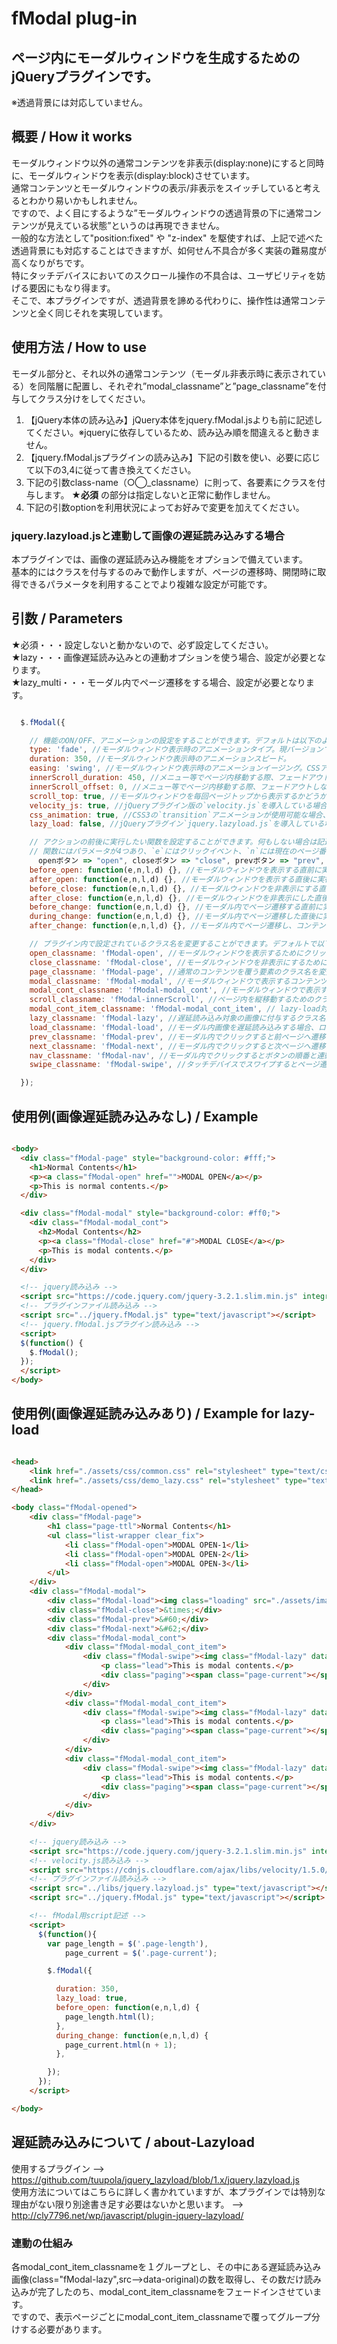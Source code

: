 # fModal plug-in
## ページ内にモーダルウィンドウを生成するためのjQueryプラグインです。
※透過背景には対応していません。

## 概要 / How it works

モーダルウィンドウ以外の通常コンテンツを非表示(display:none)にすると同時に、モーダルウィンドウを表示(display:block)させています。  
通常コンテンツとモーダルウィンドウの表示/非表示をスイッチしていると考えるとわかり易いかもしれません。  
ですので、よく目にするような”モーダルウィンドウの透過背景の下に通常コンテンツが見えている状態”というのは再現できません。  
一般的な方法として"position:fixed" や "z-index" を駆使すれば、上記で述べた透過背景にも対応することはできますが、如何せん不具合が多く実装の難易度が高くなりがちです。  
特にタッチデバイスにおいてのスクロール操作の不具合は、ユーザビリティを妨げる要因にもなり得ます。  
そこで、本プラグインですが、透過背景を諦める代わりに、操作性は通常コンテンツと全く同じそれを実現しています。

## 使用方法 / How to use

モーダル部分と、それ以外の通常コンテンツ（モーダル非表示時に表示されている）を同階層に配置し、それぞれ”modal_classname”と”page_classname”を付与してクラス分けをしてください。
1. 【jQuery本体の読み込み】jQuery本体をjquery.fModal.jsよりも前に記述してください。※jqueryに依存しているため、読み込み順を間違えると動きません。
2. 【jquery.fModal.jsプラグインの読み込み】下記の引数を使い、必要に応じて以下の3,4に従って書き換えてください。
3. 下記の引数class-name（○◯_classname）に則って、各要素にクラスを付与します。 **★必須** の部分は指定しないと正常に動作しません。
4. 下記の引数optionを利用状況によってお好みで変更を加えてください。  

### jquery.lazyload.jsと連動して画像の遅延読み込みする場合
本プラグインでは、画像の遅延読み込み機能をオプションで備えています。  
基本的にはクラスを付与するのみで動作しますが、ページの遷移時、開閉時に取得できるパラメータを利用することでより複雑な設定が可能です。

## 引数 / Parameters
★必須・・・設定しないと動かないので、必ず設定してください。  
★lazy・・・画像遅延読み込みとの連動オプションを使う場合、設定が必要となります。  
★lazy_multi・・・モーダル内でページ遷移をする場合、設定が必要となります。

```js

  $.fModal({

    // 機能のON/OFF、アニメーションの設定をすることができます。デフォルトは以下のようになっています。
    type: 'fade', //モーダルウィンドウ表示時のアニメーションタイプ。現バージョンでは`fade`のみです。
    duration: 350, //モーダルウィンドウ表示時のアニメーションスピード。
    easing: 'swing', //モーダルウィンドウ表示時のアニメーションイージング。CSSアニメーションの場合は反映されず、`ease-in-out`が適応されます。
    innerScroll_duration: 450, //メニュー等でページ内移動する際、フェードアウトしながらスクロールを発生させることができ、そのアニメーションスピードを設定できます。
    innerScroll_offset: 0, //メニュー等でページ内移動する際、フェードアウトしながらスクロールを発生させることができ、その移動距離を設定できます。
    scroll_top: true, //モーダルウィンドウを毎回ページトップから表示するかどうか。
    velocity_js: true, //jQueryプラグイン版の`velocity.js`を導入している場合、`velocity.js`アニメーションの使用の可否を設定できます。
    css_animation: true, //CSS3の`transition`アニメーションが使用可能な場合、`transition`アニメーションの使用の可否を設定できます。
    lazy_load: false, //jQueryプラグイン`jquery.lazyload.js`を導入している場合、モーダル内画像を遅延読み込みするかを設定できます。★lazy

    // アクションの前後に実行したい関数を設定することができます。何もしない場合は記述不要です。
    // 関数にはパラメータが4つあり、`e`にはクリックイベント、`n`には現在のページ番号、`l`にはページの総数、`d`には各イベント発火毎に代入される値(
      openボタン => "open", closeボタン => "close", prevボタン => "prev", nextボタン => "next")が渡されています。
    before_open: function(e,n,l,d) {}, //モーダルウィンドウを表示する直前に実行される関数です。パラメータ`e`にはクリックイベントが渡されています。
    after_open: function(e,n,l,d) {}, //モーダルウィンドウを表示する直後に実行される関数です。パラメータ`e`にはクリックイベントが渡されています。
    before_close: function(e,n,l,d) {}, //モーダルウィンドウを非表示にする直前に実行される関数です。パラメータ`e`にはクリックイベントが渡されています。
    after_close: function(e,n,l,d) {}, //モーダルウィンドウを非表示にした直後に実行される関数です。パラメータ`e`にはクリックイベントが渡されています。
    before_change: function(e,n,l,d) {}, //モーダル内でページ遷移する直前に実行される関数です。パラメータ`e`にはクリックイベントが渡されています。★lazy_multi
    during_change: function(e,n,l,d) {}, //モーダル内でページ遷移した直後に実行される関数です。パラメータ`e`にはクリックイベントが渡されています。★lazy_multi
    after_change: function(e,n,l,d) {}, //モーダル内でページ遷移し、コンテンツの表示が開始された直後に実行される関数です。パラメータ`e`にはクリックイベントが渡されています。★lazy_multi

    // プラグイン内で設定されているクラス名を変更することができます。デフォルトで以下の各クラスが設定されていますので、それぞれ対象の要素に付与してください。
    open_classname: 'fModal-open', //モーダルウィンドウを表示するためにクリックする要素のクラス名を変更できます。 ★必須
    close_classname: 'fModal-close', //モーダルウィンドウを非表示にするためにクリックする要素のクラス名を変更できます。 ★必須
    page_classname: 'fModal-page', //通常のコンテンツを覆う要素のクラス名を変更できます。モーダル表示時には非表示となります。 ★必須
    modal_classname: 'fModal-modal', //モーダルウィンドウで表示するコンテンツを覆う要素のクラス名を変更できます。 ★必須
    modal_cont_classname: 'fModal-modal_cont', //モーダルウィンドウで表示するコンテンツを覆う要素のクラス名を変更できます。
    scroll_classname: 'fModal-innerScroll', //ページ内を縦移動するためのクラス名を変更することができます。href属性を指定することで、クリックでモーダルウィンドウが閉じ、href属性で指定した位置まで移動します。
    modal_cont_item_classname: 'fModal-modal_cont_item', // lazy-load対象をページごとにグループ分けするためのクラス名を変更することができます。この中のクラス名"fModal-lazy"を検索して全て表示し終えたのちmodal_cont_classnameが表示されます。lazy-loadを使用する場合は、必ずmodal_cont_classnameの中にこのmodal_cont_item_classnameを作ってその中にコンテンツを記述してください。★lazy
    lazy_classname: 'fModal-lazy', //遅延読み込み対象の画像に付与するクラス名を変更できます。★lazy
    load_classname: 'fModal-load', //モーダル内画像を遅延読み込みする場合、ロード時に表示するローディング画像（もしくはそれを覆う要素）のクラス名を変更できます。★lazy
    prev_classname: 'fModal-prev', //モーダル内でクリックすると前ページへ遷移する要素のクラス名を変更できます。★lazy_multi
    next_classname: 'fModal-next', //モーダル内でクリックすると次ページへ遷移する要素のクラス名を変更できます。★lazy_multi
    nav_classname: 'fModal-nav', //モーダル内でクリックするとボタンの順番と連動してページを遷移することができる要素のクラス名を変更できます。★lazy_multi
    swipe_classname: 'fModal-swipe', //タッチデバイスでスワイプするとページ遷移することができる要素のクラス名を変更できます。★lazy_multi

  });

```

## 使用例(画像遅延読み込みなし) / Example
```html

<body>
  <div class="fModal-page" style="background-color: #fff;">
    <h1>Normal Contents</h1>
    <p><a class="fModal-open" href="">MODAL OPEN</a></p>
    <p>This is normal contents.</p>
  </div>

  <div class="fModal-modal" style="background-color: #ff0;">
    <div class="fModal-modal_cont">
      <h2>Modal Contents</h2>
      <p><a class="fModal-close" href="#">MODAL CLOSE</a></p>
      <p>This is modal contents.</p>
    </div>
  </div>

  <!-- jquery読み込み -->
  <script src="https://code.jquery.com/jquery-3.2.1.slim.min.js" integrity="sha256-k2WSCIexGzOj3Euiig+TlR8gA0EmPjuc79OEeY5L45g=" crossorigin="anonymous"></script>
  <!-- プラグインファイル読み込み -->
  <script src="../jquery.fModal.js" type="text/javascript"></script>
  <!-- jquery.fModal.jsプラグイン読み込み -->
  <script>
  $(function() {
    $.fModal();
  });
  </script>
</body>

```

## 使用例(画像遅延読み込みあり) / Example for lazy-load
```html

<head>
    <link href="./assets/css/common.css" rel="stylesheet" type="text/css" />
    <link href="./assets/css/demo_lazy.css" rel="stylesheet" type="text/css" />
</head>

<body class="fModal-opened">
    <div class="fModal-page">
        <h1 class="page-ttl">Normal Contents</h1>
        <ul class="list-wrapper clear_fix">
            <li class="fModal-open">MODAL OPEN-1</li>
            <li class="fModal-open">MODAL OPEN-2</li>
            <li class="fModal-open">MODAL OPEN-3</li>
        </ul>
    </div>
    <div class="fModal-modal">
        <div class="fModal-load"><img class="loading" src="./assets/image/loading.gif" alt="" /></div>
        <div class="fModal-close">&times;</div>
        <div class="fModal-prev">&#60;</div>
        <div class="fModal-next">&#62;</div>
        <div class="fModal-modal_cont">
            <div class="fModal-modal_cont_item">
                <div class="fModal-swipe"><img class="fModal-lazy" data-original="./assets/image/img_1.jpg" alt="" />
                    <p class="lead">This is modal contents.</p>
                    <div class="paging"><span class="page-current"></span>/ <span class="page-length"></span></div>
                </div>
            </div>
            <div class="fModal-modal_cont_item">
                <div class="fModal-swipe"><img class="fModal-lazy" data-original="./assets/image/img_2.jpg" alt="" />
                    <p class="lead">This is modal contents.</p>
                    <div class="paging"><span class="page-current"></span>/ <span class="page-length"></span></div>
                </div>
            </div>
            <div class="fModal-modal_cont_item">
                <div class="fModal-swipe"><img class="fModal-lazy" data-original="./assets/image/img_3.jpg" alt="" />
                    <p class="lead">This is modal contents.</p>
                    <div class="paging"><span class="page-current"></span>/ <span class="page-length"></span></div>
                </div>
            </div>
        </div>
    </div>

    <!-- jquery読み込み -->
    <script src="https://code.jquery.com/jquery-3.2.1.slim.min.js" integrity="sha256-k2WSCIexGzOj3Euiig+TlR8gA0EmPjuc79OEeY5L45g=" crossorigin="anonymous"></script>
    <!-- velocity.js読み込み -->
    <script src="https://cdnjs.cloudflare.com/ajax/libs/velocity/1.5.0/velocity.min.js"></script>
    <!-- プラグインファイル読み込み -->
    <script src="../libs/jquery.lazyload.js" type="text/javascript"></script>
    <script src="../jquery.fModal.js" type="text/javascript"></script>

    <!-- fModal用script記述 -->
    <script>
      $(function(){
        var page_length = $('.page-length'),
            page_current = $('.page-current');

        $.fModal({

          duration: 350,
          lazy_load: true,
          before_open: function(e,n,l,d) {
            page_length.html(l);
          },
          during_change: function(e,n,l,d) {
            page_current.html(n + 1);
          },

        });
      });
    </script>

</body>


```

## 遅延読み込みについて / about-Lazyload

使用するプラグイン --> https://github.com/tuupola/jquery_lazyload/blob/1.x/jquery.lazyload.js  
使用方法についてはこちらに詳しく書かれていますが、本プラグインでは特別な理由がない限り別途書き足す必要はないかと思います。 --> http://cly7796.net/wp/javascript/plugin-jquery-lazyload/
### 連動の仕組み
各modal_cont_item_classnameを１グループとし、その中にある遅延読み込み画像(class="fModal-lazy",src-->data-original)の数を取得し、その数だけ読み込みが完了したのち、modal_cont_item_classnameをフェードインさせています。  
ですので、表示ページごとにmodal_cont_item_classnameで覆ってグループ分けする必要があります。